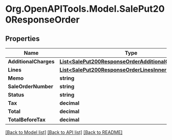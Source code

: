 # Org.OpenAPITools.Model.SalePut200ResponseOrder

## Properties

Name | Type | Description | Notes
------------ | ------------- | ------------- | -------------
**AdditionalCharges** | [**List&lt;SalePut200ResponseOrderAdditionalChargesInner&gt;**](SalePut200ResponseOrderAdditionalChargesInner.md) |  | [optional] 
**Lines** | [**List&lt;SalePut200ResponseOrderLinesInner&gt;**](SalePut200ResponseOrderLinesInner.md) |  | [optional] 
**Memo** | **string** |  | [optional] 
**SaleOrderNumber** | **string** |  | [optional] 
**Status** | **string** |  | [optional] 
**Tax** | **decimal** |  | [optional] 
**Total** | **decimal** |  | [optional] 
**TotalBeforeTax** | **decimal** |  | [optional] 

[[Back to Model list]](../README.md#documentation-for-models) [[Back to API list]](../README.md#documentation-for-api-endpoints) [[Back to README]](../README.md)

